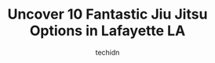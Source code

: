 ---
layout: ampstory
image: https://i0.wp.com/www.depkes.org/wp-content/uploads/2023/06/jiu-jitsu-0-in-lafayette-la-1685867949.jpeg?resize=640,853
author: techidn
featured: false
description: Discover the impressive array of Jiu Jitsu options in Lafayette LA, where you can find 10 of the largest Jiu Jitsu establishments in the area. From renowned classics to hidden gems, Lafayett
title: Uncover 10 Fantastic Jiu Jitsu Options in Lafayette LA
cover:
   title: Uncover 10 Fantastic Jiu Jitsu Options in Lafayette LA
   subtitle: Rickpate
   background: https://www.depkes.org/wp-content/uploads/2023/06/jiu-jitsu-0-in-lafayette-la-1685867949.jpeg

pages: 
 - layout: thirds
   top: <h1>#1 Gladiators Academy of Lafayette</h1>
   bottom: "<p>My 9-year-old daughter trains BJJ here and is very happy with the coaches and students. The curriculum is well organized, and the training environment is friendly.  Lots </p>"
   background: https://www.depkes.org/wp-content/uploads/2023/06/jiu-jitsu-1-in-lafayette-la-1685867949.jpeg
   backgroundblur: true
 - layout: thirds
   top: <h1>#2 Headkicks Martial Arts & Fitness</h1>
   bottom: "<p>My son loves it here.  The staff is so friendly and they called my son by name the first class.  I am sure they focus on that but it made us feel at home.</p>"
   background: https://www.depkes.org/wp-content/uploads/2023/06/jiu-jitsu-2-in-lafayette-la-1685867950.jpeg
   cta:
      link: https://www.depkes.org/blog/uncover-10-fantastic-jiu-jitsu-options-in-lafayette-la/
      text: Uncover 10 Fantastic Jiu Jitsu Options in Lafayette LA
 - layout: thirds
   top: <h1>#3 Acadiana Karate</h1>
   bottom: "<p>1921 Kaliste Saloom Rd #122, Lafayette, LA 70508, United States</p>"
   background: https://www.depkes.org/wp-content/uploads/2023/06/jiu-jitsu-3-in-lafayette-la-1685867950.jpeg
   cta:
      link: https://www.depkes.org/blog/uncover-10-fantastic-jiu-jitsu-options-in-lafayette-la/
      text: Uncover 10 Fantastic Jiu Jitsu Options in Lafayette LA
 - layout: thirds
   top: <h1>#4 Champagnes Martial Arts Academy</h1>
   bottom: "<p>1527 Westgate Rd, Lafayette, LA 70506, United States</p>"
   background: https://images.unsplash.com/photo-1524169358666-79f22534bc6e?ixlib=rb-4.0.3&ixid=MnwxMjA3fDB8MHxwaG90by1wYWdlfHx8fGVufDB8fHx8&auto=format&fit=crop&w=640&h=853&q=80
   cta:
      link: https://www.depkes.org/blog/uncover-10-fantastic-jiu-jitsu-options-in-lafayette-la/
      text: Uncover 10 Fantastic Jiu Jitsu Options in Lafayette LA
 - layout: thirds
   top: <h1>#5 Lafayette Strong Fitness and Martial Arts</h1>
   bottom: "<p>4315 Johnston St, Lafayette, LA 70503, United States</p>"
   background: https://images.unsplash.com/photo-1489648022186-8f49310909a0?ixlib=rb-4.0.3&ixid=MnwxMjA3fDB8MHxwaG90by1wYWdlfHx8fGVufDB8fHx8&auto=format&fit=crop&w=640&h=853&q=80
   cta:
      link: https://www.depkes.org/blog/uncover-10-fantastic-jiu-jitsu-options-in-lafayette-la/
      text: Uncover 10 Fantastic Jiu Jitsu Options in Lafayette LA
 - layout: thirds
   top: <h1>#6 Acadiana Jiu Jitsu</h1>
   bottom: "<p>5537 Cameron St, Scott, LA 70583, United States</p>"
   background: https://images.unsplash.com/photo-1567360425618-1594206637d2?ixlib=rb-4.0.3&ixid=MnwxMjA3fDB8MHxwaG90by1wYWdlfHx8fGVufDB8fHx8&auto=format&fit=crop&w=640&h=853&q=80
   cta:
      link: https://www.depkes.org/blog/uncover-10-fantastic-jiu-jitsu-options-in-lafayette-la/
      text: Uncover 10 Fantastic Jiu Jitsu Options in Lafayette LA
 - layout: thirds
   top: <h1>#7 Louisiana Judo. Louisiana Muay Thai</h1>
   bottom: "<p>222 Burgess Dr, Broussard, LA 70518, United States</p>"
   background: https://images.unsplash.com/photo-1518640467707-6811f4a6ab73?ixlib=rb-4.0.3&ixid=MnwxMjA3fDB8MHxwaG90by1wYWdlfHx8fGVufDB8fHx8&auto=format&fit=crop&w=640&h=853&q=80
   cta:
      link: https://www.depkes.org/blog/uncover-10-fantastic-jiu-jitsu-options-in-lafayette-la/
      text: Uncover 10 Fantastic Jiu Jitsu Options in Lafayette LA
 - layout: thirds
   middle: Continue reading...
   background: https://images.unsplash.com/photo-1540457036297-448b6b99e91c?ixlib=rb-4.0.3&ixid=MnwxMjA3fDB8MHxwaG90by1wYWdlfHx8fGVufDB8fHx8&auto=format&fit=crop&w=640&h=853&q=80
   cta:
      link: https://www.depkes.org/blog/uncover-10-fantastic-jiu-jitsu-options-in-lafayette-la/
      text: Uncover 10 Fantastic Jiu Jitsu Options in Lafayette LA
      
---